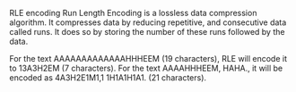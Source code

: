 RLE encoding
Run Length Encoding is a lossless data compression algorithm. It compresses data by reducing repetitive, and consecutive data called runs. It does so by storing the number of these runs followed by the data.

For the text AAAAAAAAAAAAAHHHEEM (19 characters), RLE will encode it to 13A3H2EM (7 characters).
For the text AAAAHHHEEM, HAHA., it will be encoded as 4A3H2E1M1,1 1H1A1H1A1. (21 characters).

